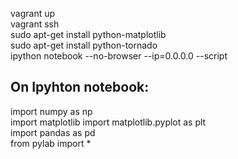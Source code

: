 
vagrant up  
vagrant ssh  
sudo apt-get install python-matplotlib  
sudo apt-get install python-tornado  
ipython notebook --no-browser --ip=0.0.0.0 --script  

On Ipyhton notebook:  
-------------------------------------------------------------------------------------------------
import numpy as np  
import matplotlib
import matplotlib.pyplot as plt  
import pandas as pd  
from pylab import *  



